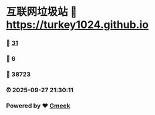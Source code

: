 # 互联网垃圾站 :link: https://turkey1024.github.io 
### :page_facing_up: [31](https://turkey1024.github.io/tag.html) 
### :speech_balloon: 6 
### :hibiscus: 38723 
### :alarm_clock: 2025-09-27 21:30:11 
### Powered by :heart: [Gmeek](https://github.com/Meekdai/Gmeek)
